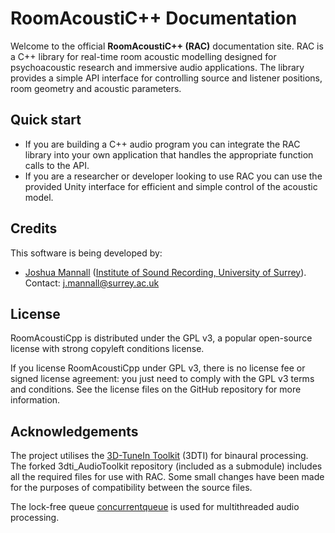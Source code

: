 # RoomAcoustiC++ Documentation

Welcome to the official **RoomAcoustiC++ (RAC)** documentation site.
RAC is a C++ library for real-time room acoustic modelling designed for psychoacoustic research and immersive audio applications.
The library provides a simple API interface for controlling source and listener positions, room geometry and acoustic parameters.

## Quick start

* If you are building a C++ audio program you can integrate the RAC library into your own application that handles the appropriate function calls to the API.
* If you are a researcher or developer looking to use RAC you can use the provided Unity interface for efficient and simple control of the acoustic model.

## Credits

This software is being developed by:

* [Joshua Mannall](https://github.com/jmannall) ([Institute of Sound Recording, University of Surrey](https://iosr.surrey.ac.uk/)). Contact: j.mannall@surrey.ac.uk

## License

RoomAcoustiCpp is distributed under the GPL v3, a popular open-source license with strong copyleft conditions license.

If you license RoomAcoustiCpp under GPL v3, there is no license fee or signed license agreement: you just need to comply with the GPL v3 terms and conditions. See the license files on the GitHub repository for more information.

## Acknowledgements

The project utilises the [3D-TuneIn Toolkit](https://github.com/3DTune-In/3dti_AudioToolkit) (3DTI) for binaural processing.
The forked 3dti_AudioToolkit repository (included as a submodule) includes all the required files for use with RAC.
Some small changes have been made for the purposes of compatibility between the source files.

The lock-free queue [concurrentqueue](https://github.com/cameron314/concurrentqueue) is used for multithreaded audio processing.
